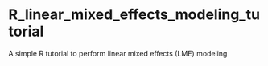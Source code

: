 # R_linear_mixed_effects_modeling_tutorial
A simple R tutorial to perform linear mixed effects (LME) modeling
